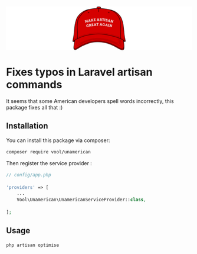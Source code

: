 ![Make Artisan great again](hat.png)

# Fixes typos in Laravel artisan commands

It seems that some American developers spell words incorrectly, this package fixes all that :)

## Installation

You can install this package via composer:

``` bash
composer require vool/unamerican
```

Then register the service provider :

```php
// config/app.php

'providers' => [
    ...
    Vool\Unamerican\UnamericanServiceProvider::class,

];
```

## Usage

``` bash
php artisan optimise
``` 